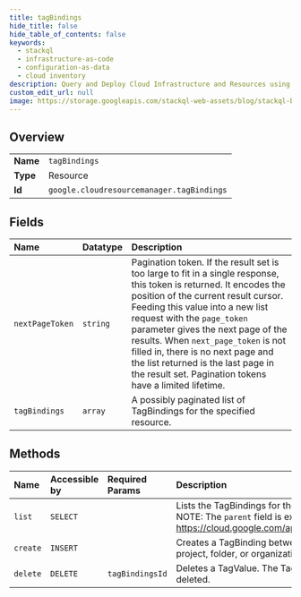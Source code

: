 ```yaml
---
title: tagBindings
hide_title: false
hide_table_of_contents: false
keywords:
  - stackql
  - infrastructure-as-code
  - configuration-as-data
  - cloud inventory
description: Query and Deploy Cloud Infrastructure and Resources using SQL
custom_edit_url: null
image: https://storage.googleapis.com/stackql-web-assets/blog/stackql-blog-post-featured-image.png
---
```

  
    

## Overview
<table><tbody>
<tr><td><b>Name</b></td><td><code>tagBindings</code></td></tr>
<tr><td><b>Type</b></td><td>Resource</td></tr>
<tr><td><b>Id</b></td><td><code>google.cloudresourcemanager.tagBindings</code></td></tr>
</tbody></table>

## Fields
| Name | Datatype | Description |
|:-----|:---------|:------------|
| `nextPageToken` | `string` | Pagination token. If the result set is too large to fit in a single response, this token is returned. It encodes the position of the current result cursor. Feeding this value into a new list request with the `page_token` parameter gives the next page of the results. When `next_page_token` is not filled in, there is no next page and the list returned is the last page in the result set. Pagination tokens have a limited lifetime. |
| `tagBindings` | `array` | A possibly paginated list of TagBindings for the specified resource. |
## Methods
| Name | Accessible by | Required Params | Description |
|:-----|:--------------|:----------------|:------------|
| `list` | `SELECT` |  | Lists the TagBindings for the given cloud resource, as specified with `parent`. NOTE: The `parent` field is expected to be a full resource name: https://cloud.google.com/apis/design/resource_names#full_resource_name |
| `create` | `INSERT` |  | Creates a TagBinding between a TagValue and a cloud resource (currently project, folder, or organization). |
| `delete` | `DELETE` | `tagBindingsId` | Deletes a TagValue. The TagValue cannot have any bindings when it is deleted. |
